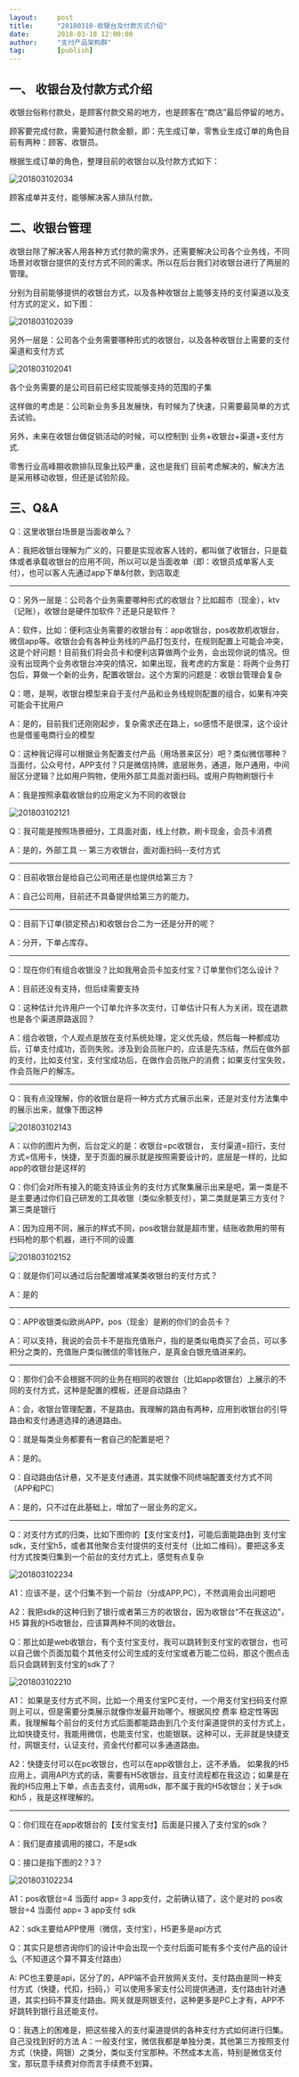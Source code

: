 ```yaml
---  
layout:     post   
title:      "20180310-收银台及付款方式介绍"  
date:       2018-03-10 12:00:00  
author:     "支付产品架构群"  
tag:		[publish]   
--- 
```


## 一、 收银台及付款方式介绍

收银台俗称付款处，是顾客付款交易的地方，也是顾客在“商店”最后停留的地方。

顾客要完成付款，需要知道付款金额，即：先生成订单，零售业生成订单的角色目前有两种：顾客、收银员。

根据生成订单的角色，整理目前的收银台以及付款方式如下：

![201803102034](http://static.cocolian.org/img/20180310_203447.png)

顾客成单并支付，能够解决客人排队付款。

## 二、收银台管理

收银台除了解决客人用各种方式付款的需求外，还需要解决公司各个业务线，不同场景对收银台提供的支付方式不同的需求。所以在后台我们对收银台进行了两层的管理。

分别为目前能够提供的收银台方式，以及各种收银台上能够支持的支付渠道以及支付方式的定义，如下图：

![201803102039](http://static.cocolian.org/img/20180310_203955.png)

另外一层是：公司各个业务需要哪种形式的收银台，以及各种收银台上需要的支付渠道和支付方式

![201803102041](http://static.cocolian.org/img/20180310_204108.png)

各个业务需要的是公司目前已经实现能够支持的范围的子集

这样做的考虑是：公司新业务多且发展快，有时候为了快速，只需要最简单的方式去试验。

另外，未来在收银台做促销活动的时候，可以控制到 业务+收银台+渠道+支付方式.

零售行业高峰期收款排队现象比较严重，这也是我们
目前考虑解决的，解决方法是采用移动收银，但还是试验阶段。

## 三、Q&A

Q：这里收银台场景是当面收单么？

A：我把收银台理解为广义的，只要是实现收客人钱的，都叫做了收银台，只是载体或者承载收银台的应用不同，所以可以是当面收单（即：收银员成单客人支付），也可以客人先通过app下单&付款，到店取走

---
Q：另外一层是：公司各个业务需要哪种形式的收银台？比如超市（现金），ktv（记账），收银台是硬件加软件？还是只是软件？

A：软件，比如：便利店业务需要的收银台有：app收银台，pos收款机收银台，微信app等。收银台会有各种业务线的产品打包支付，在规则配置上可能会冲突，这是个好问题！目前我们将会员卡和便利店算做两个业务，会出现你说的情况。但没有出现两个业务收银台冲突的情况，如果出现，我考虑的方案是：将两个业务打包后，算做一个新的业务，配置收银台。这个方案的问题是：收银台管理会复杂

Q：嗯，是啊，收银台模型来自于支付产品和业务线规则配置的组合，如果有冲突可能会干扰用户

A：是的，目前我们还刚刚起步，复杂需求还在路上，so感悟不是很深，这个设计也是借鉴电商行业的模型

Q：这种我记得可以根据业务配置支付产品（用场景来区分）吧？类似微信哪种？当面付，公众号付，APP支付？只是微信持牌，底层账务，通道，账户通用，中间层区分逻辑？比如用户购物，使用外部工具面对面扫码。或用户购物刷银行卡

A：我是按照承载收银台的应用定义为不同的收银台


![201803102121](http://static.cocolian.org/img/20180310_212102.png)

Q：我可能是按照场景细分，工具面对面，线上付款，刷卡现金，会员卡消费

A：是的，外部工具 -- 第三方收银台，面对面扫码--支付方式

---
Q：目前收银台是给自己公司用还是也提供给第三方？

A：自己公司用，目前还不具备提供给第三方的能力。

---
Q：目前下订单(锁定预占)和收银台合二为一还是分开的呢？

A：分开，下单占库存。

---
Q：现在你们有组合收银没？比如我用会员卡加支付宝？订单里你们怎么设计？

A：目前还没有支持，但后续需要支持

Q：这种估计允许用户一个订单允许多次支付，订单估计只有人为关闭，现在退款也是各个渠道原路返回？

A：组合收银，个人观点是放在支付系统处理，定义优先级，然后每一种都成功后，订单支付成功，否则失败。涉及到会员账户的，应该是先冻结，然后在做外部的支付，比如支付宝，支付宝成功后，在做作会员账户的消费；如果支付宝失败，作会员账户的解冻。


---
Q：我有点没理解，你的收银台是将一种方式方式展示出来，还是对支付方法集中的展示出来，就像下图这种
 
![201803102143](http://static.cocolian.org/img/20180310_214347.png)

A：以你的图片为例，后台定义的是：收银台=pc收银台， 支付渠道=招行，支付方式=信用卡，快捷，至于页面的展示就是按照需要设计的，底层是一样的，比如app的收银台是这样的

Q：你们会对所有接入的能支持该业务的支付方式聚集展示出来是吧，第一类是不是主要通过你们自己研发的工具收银（类似余额支付），第二类就是第三方支付？第三类是银行

A：因为应用不同，展示的样式不同，pos收银台就是超市里，结账收款用的带有扫码枪的那个机器，进行不同的设置

![201803102152](http://static.cocolian.org/img/20180310_215250.png)

Q：就是你们可以通过后台配置增减某类收银台的支付方式？

A：是的

---
Q：APP收银类似欧尚APP，pos（现金）是刷的你们的会员卡？

A：可以支持，我说的会员卡不是指充值账户，指的是类似电商买了会员，可以多积分之类的，充值账户类似微信的零钱账户，是真金白银充值进来的。

---
Q：那你们会不会根据不同的业务在相同的收银台（比如app收银台）上展示的不同的支付方式，这种是配置的模板，还是自动路由？

A：会，收银台管理配置，不是路由。我理解的路由有两种，应用到收银台的引导路由和支付通道选择的通道路由。

Q：就是每类业务都要有一套自己的配置是吧？

A：是的。

Q：自动路由估计悬，又不是支付通道，其实就像不同终端配置支付方式不同（APP和PC）

A：是的，只不过在此基础上，增加了一层业务的定义。

---
Q：对支付方式的归类，比如下图你的【支付宝支付】，可能后面能路由到 支付宝sdk，支付宝h5，或者其他聚合支付提供的支付支付（比如二维码）。要把这多支付方式按类归集到一个前台的支付方式上，感觉有点复杂


![201803102234](http://static.cocolian.org/img/20180310_223418.png)

A1：应该不是，这个归集不到一个前台（分成APP,PC），不然调用会出问题吧

A2：我把sdk的这种归到了银行或者第三方的收银台，因为收银台“不在我这边”，H5 算我的H5收银台，应该算两种不同的收银台。

Q：那比如是web收银台，有个支付宝支付，我可以跳转到支付宝的收银台，也可以自己做个页面加载个其他支付公司生成的支付宝或者万能二位码，那这个图点击后只会跳转到支付宝的sdk了？

![201803102210](http://static.cocolian.org/img/20180310_221006.png)

A1： 如果是支付方式不同，比如一个用支付宝PC支付，一个用支付宝扫码支付原则上可以，但是需要分类展示就像你发最开始哪个。根据风控 费率 稳定性等因素，我理解每个前台的支付方式后面都能路由到几个支付渠道提供的支付方式上，比如快捷支付，我能用微信，也能支付宝，也能银联。这种可以，无非就是快捷支付，网银支付，认证支付，资金代付都可以多通道路由。

A2：快捷支付可以在pc收银台，也可以在app收银台上，这不矛盾。 如果我的H5应用上，调用API方式的话，需要有H5收银台，且支付流程都在我这边；如果是在我的H5应用上下单，点击去支付，调用sdk，那不属于我的H5收银台；关于sdk和h5 ，我是这样理解的。

---

Q：你们现在在app收银台的【支付宝支付】后面是只接入了支付宝的sdk？

A：我们是直接调用的接口，不是sdk

Q：接口是指下图的2？3？

![201803102234](http://static.cocolian.org/img/20180310_223418.png)

A1：pos收银台=4 当面付  app= 3 app支付，之前确认错了，这个是对的 pos收银台=4 当面付  app= 3 app支付 sdk

A2：sdk主要给APP使用（微信，支付宝），H5更多是api方式

Q：其实只是想咨询你们的设计中会出现一个支付后面可能有多个支付产品的设计么（不知道这个算不算支付路由）

A: PC也主要是api，区分了的，APP端不会开放网关支付。支付路由是同一种支付方式（快捷，代扣，扫码，）可以使用多家支付公司提供通道，支付路由针对通道，其实扫码不算支付路由。网关就是网银支付，这种更多是PC上才有，APP不好跳转到银行且还能支付。

Q：我遇上的困难是，把这些接入的支付渠道提供的各种支付方式如何进行归集。自己没找到好的方法
A：一般支付宝，微信我都是单独分类，其他第三方按照支付方式（快捷，网银）之类分，类似支付宝那种。不然成本太高，特别是微信支付宝，那玩意手续费对你而言手续费不划算。

